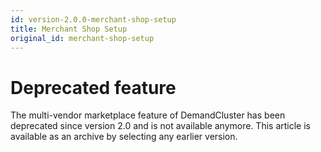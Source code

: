```yaml
---
id: version-2.0.0-merchant-shop-setup
title: Merchant Shop Setup
original_id: merchant-shop-setup
---
```

    
# Deprecated feature

The multi-vendor marketplace feature of DemandCluster has been deprecated since version 2.0 and is not available anymore. This article is available as an archive by selecting any earlier version.

